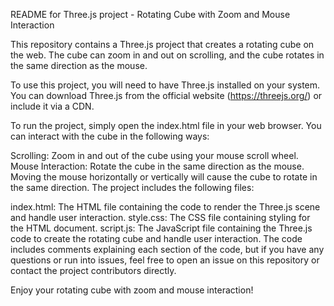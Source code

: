 README for Three.js project - Rotating Cube with Zoom and Mouse Interaction

This repository contains a Three.js project that creates a rotating cube on the web. The cube can zoom in and out on scrolling, and the cube rotates in the same direction as the mouse.

To use this project, you will need to have Three.js installed on your system. You can download Three.js from the official website (https://threejs.org/) or include it via a CDN.

To run the project, simply open the index.html file in your web browser. You can interact with the cube in the following ways:

Scrolling: Zoom in and out of the cube using your mouse scroll wheel.
Mouse Interaction: Rotate the cube in the same direction as the mouse. Moving the mouse horizontally or vertically will cause the cube to rotate in the same direction.
The project includes the following files:

index.html: The HTML file containing the code to render the Three.js scene and handle user interaction.
style.css: The CSS file containing styling for the HTML document.
script.js: The JavaScript file containing the Three.js code to create the rotating cube and handle user interaction.
The code includes comments explaining each section of the code, but if you have any questions or run into issues, feel free to open an issue on this repository or contact the project contributors directly.

Enjoy your rotating cube with zoom and mouse interaction!
